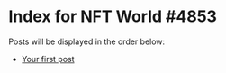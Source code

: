 # Index for NFT World #4853
Posts will be displayed in the order below:

- [Your first post](./001-first.md)


